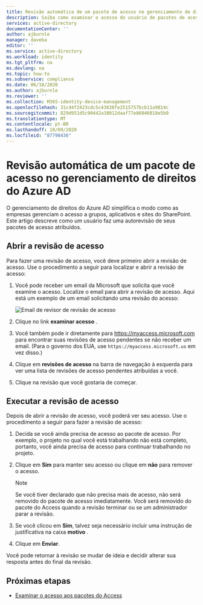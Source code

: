 ```yaml
---
title: Revisão automática de um pacote de acesso no gerenciamento de direitos do Azure AD
description: Saiba como examinar o acesso do usuário de pacotes de acesso de gerenciamento de direitos em Azure Active Directory revisões de acesso (versão prévia).
services: active-directory
documentationCenter: ''
author: ajburnle
manager: daveba
editor: ''
ms.service: active-directory
ms.workload: identity
ms.tgt_pltfrm: na
ms.devlang: na
ms.topic: how-to
ms.subservice: compliance
ms.date: 06/18/2020
ms.author: ajburnle
ms.reviewer: ''
ms.collection: M365-identity-device-management
ms.openlocfilehash: 31c44f2423cdc5c43638fe2515757bcb11a9814c
ms.sourcegitcommit: 829d951d5c90442a38012daaf77e86046018e5b9
ms.translationtype: MT
ms.contentlocale: pt-BR
ms.lasthandoff: 10/09/2020
ms.locfileid: "87798436"
---
```

# <a name="self-review-of-an-access-package-in-azure-ad-entitlement-management"></a>Revisão automática de um pacote de acesso no gerenciamento de direitos do Azure AD

O gerenciamento de direitos do Azure AD simplifica o modo como as empresas gerenciam o acesso a grupos, aplicativos e sites do SharePoint. Este artigo descreve como um usuário faz uma autorevisão de seus pacotes de acesso atribuídos.

## <a name="open-the-access-review"></a>Abrir a revisão de acesso

Para fazer uma revisão de acesso, você deve primeiro abrir a revisão de acesso. Use o procedimento a seguir para localizar e abrir a revisão de acesso:

1. Você pode receber um email da Microsoft que solicita que você examine o acesso. Localize o email para abrir a revisão de acesso. Aqui está um exemplo de um email solicitando uma revisão do acesso: 
    
    ![Email de revisor de revisão de acesso](./media/entitlement-management-access-reviews-review-access/self-review-reviewer-email.png)

1. Clique no link **examinar acesso** .

1. Você também pode ir diretamente para https://myaccess.microsoft.com para encontrar suas revisões de acesso pendentes se não receber um email.  (Para o governo dos EUA, use `https://myaccess.microsoft.us` em vez disso.)

1. Clique em **revisões de acesso** na barra de navegação à esquerda para ver uma lista de revisões de acesso pendentes atribuídas a você.


1.  Clique na revisão que você gostaria de começar.

## <a name="perform-the-access-review"></a>Executar a revisão de acesso

Depois de abrir a revisão de acesso, você poderá ver seu acesso. Use o procedimento a seguir para fazer a revisão de acesso:

1.  Decida se você ainda precisa de acesso ao pacote de acesso. Por exemplo, o projeto no qual você está trabalhando não está completo, portanto, você ainda precisa de acesso para continuar trabalhando no projeto.

1.  Clique em **Sim** para manter seu acesso ou clique em **não** para remover o acesso.
    >[!NOTE]
    >Se você tiver declarado que não precisa mais de acesso, não será removido do pacote de acesso imediatamente. Você será removido do pacote do Access quando a revisão terminar ou se um administrador parar a revisão.

1.  Se você clicou em **Sim**, talvez seja necessário incluir uma instrução de justificativa na caixa **motivo** .

1.  Clique em **Enviar**.

Você pode retornar à revisão se mudar de ideia e decidir alterar sua resposta antes do final da revisão.

## <a name="next-steps"></a>Próximas etapas

- [Examinar o acesso aos pacotes do Access](entitlement-management-access-reviews-review-access.md) 
